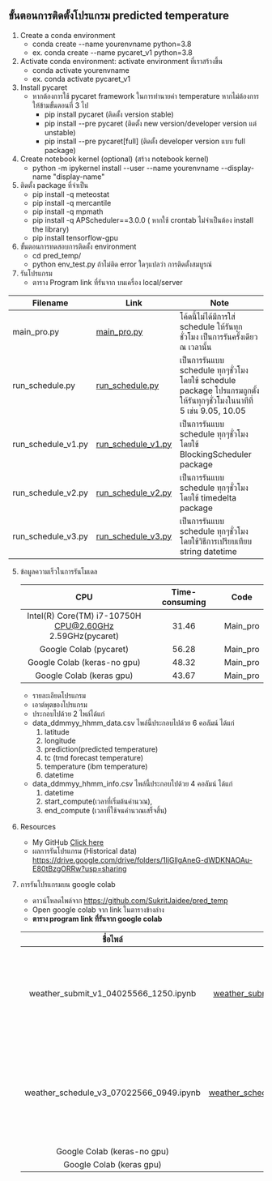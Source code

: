 ## ขั้นตอนการติดตั้งโปรแกรม predicted temperature
1. Create a conda environment 
	- conda create --name yourenvname python=3.8
	- ex. conda create --name pycaret_v1 python=3.8
2. Activate conda environment: activate environment ที่เราสร้างขึ้น
	- conda activate yourenvname
	- ex. conda activate pycaret_v1
3. Install pycaret 
	- หากต้องการใช้ pycaret framework ในการทำนายค่า temperature หากไม่ต้องการให้ข้ามขั้นตอนที่ 3 ไป
		- pip install pycaret (ติดตั้ง version stable)
		- pip install --pre pycaret (ติดตั้ง new version/developer version แต่ unstable)
		- pip install --pre pycaret[full] (ติดตั้ง developer version แบบ full package)
4. Create notebook kernel (optional) (สร้าง notebook kernel)
	- python -m ipykernel install --user --name yourenvname --display-name "display-name"
2. ติดตั้ง package ที่จำเป็น
	- pip install -q meteostat
	- pip install -q mercantile
	- pip install -q mpmath
	- pip install -q APScheduler==3.0.0 ( หากใช้ crontab ไม่จำเป็นต้อง install the library)
	- pip install tensorflow-gpu
3. ขั้นตอนการทดสอบการติดตั้ง environment
	- cd  pred_temp/
	- python env_test.py ถ้าไม่ติด error ใดๆแปลว่า การติดตั้งสมบูรณ์
4. รันโปรแกรม
	- ตาราง Program link ที่รันจาก บนเครื่อง local/server
	
| Filename     | Link      | Note     |
| ------------- | ------------- | -------- |
|main_pro.py|<p><a href="https://github.com/SukritJaidee/pred_temp/blob/main/main_pro.py">main_pro.py</a></p>| โค้ดนี้ไม่ได้มีการใส่ schedule ให้รันทุกชั่วโมง เป็นการรันครั้งเดียว ณ เวลานั้น  |
|run_schedule.py|<p><a href="https://github.com/SukritJaidee/pred_temp/blob/main/run_schedule.py">run_schedule.py</a></p>| เป็นการรันแบบ schedule ทุกๆชั่วโมงโดยใข้ schedule package โปรแกรมถูกตั้งให้รันทุกๆชั่วโมงในนาทีที่ 5 เข่น 9.05, 10.05|	
|run_schedule_v1.py|<p><a href="https://github.com/SukritJaidee/pred_temp/blob/main/run_schedule_v1.py">run_schedule_v1.py</a></p>| เป็นการรันแบบ schedule ทุกๆชั่วโมงโดยใข้ BlockingScheduler package|	
|run_schedule_v2.py|<p><a href="https://github.com/SukritJaidee/pred_temp/blob/main/run_schedule_v2.py">run_schedule_v2.py</a></p>| เป็นการรันแบบ schedule ทุกๆชั่วโมงโดยใข้ timedelta package|	
|run_schedule_v3.py|<p><a href="https://github.com/SukritJaidee/pred_temp/blob/main/run_schedule_v3.py">run_schedule_v3.py</a></p>| เป็นการรันแบบ schedule ทุกๆชั่วโมงโดยใข้วิธีการเปรียบเทียบ string datetime|	

5. ข้อมูลความเร็วในการรันโมเดล

	| CPU | Time-consuming | Code |
	| :---:|:---:|:---: |
	| Intel(R) Core(TM) i7-10750H </br> CPU@2.60GHz 2.59GHz(pycaret)|31.46|Main_pro|
	| Google Colab (pycaret)| 56.28|Main_pro|
	| Google Colab (keras-no gpu)| 48.32|Main_pro|
	| Google Colab (keras gpu)| 43.67|Main_pro|

	- รายละเอียดโปรแกรม
	- เอาต์พุตของโปรแกรม
	- ประกอบไปด้วย 2 ไพล์ได้แก่ 
	- data_ddmmyy_hhmm_data.csv ไพล์นี้ประกอบไปด้วย 6 คอลัมน์ ได้แก่ 
		1. latitude
		2. longitude 
		3. prediction(predicted temperature)
		4. tc (tmd forecast temperature)
		5. temperature (ibm temperature)
		6. datetime
	- data_ddmmyy_hhmm_info.csv ไพล์นี้ประกอบไปด้วย 4 คอลัมน์ ได้แก่ 
		1. datetime
		2. start_compute(เวลาที่เริ่มต้นคำนวณ), 
		3. end_compute (เวลาที่ใช้จนคำนวณเสร็จสิ้น)

6. Resources
	- My GitHub <a href="https://github.com/SukritJaidee/pred_temp">Click here</a>
	- ผลการรันโปรแกรม (Historical data)  https://drive.google.com/drive/folders/1IjGllgAneG-dWDKNAOAu-E80tBzgORRw?usp=sharing

7. การรันโปรแกรมบน google colab
	- ดาวน์โหลดไพล์จาก https://github.com/SukritJaidee/pred_temp
	- Open google colab จาก link ในตารางข้างล่าง
	- <b><strong>ตาราง program link ที่รันจาก google colab</strong></b>
	
	| ชื่อไพล์ | ลิ้ง | หมายเหตุ |
	| :---:|:---:|:--- |
	| weather_submit_v1_04025566_1250.ipynb|<p><a href="https://colab.research.google.com/drive/1hSSRyLhanIMrE4L9xIknK1uW0atAmFT_?usp=sharing">weather_submit_v1_04025566_1250.py</a></p>| - Code นี้ไม่ได้มีการใส่ schedule ให้รันทุกชั่วโมง เป็นการรันครั้งเดียว ณ เวลานั้น <br> - เพิ่มการ predict ด้วย keras model เพื่อลดเวลาการประมวลผล <br> - ใช้ crontab|
	| weather_schedule_v3_07022566_0949.ipynb|<p><a href="https://colab.research.google.com/drive/1njNxGtyAwKQsiRqt9ypwwqW58B_iUfGk?usp=sharing">weather_schedule_v3_07022566_0949.py</a></p>| - เป็นการรันแบบ schedule ทุกๆชั่วโมงโดยใข้ BlockingScheduler package <br> - เพิ่มการ predict ด้วย keras model เพื่อลดเวลาการประมวลผล <br>- running <br>|
	| Google Colab (keras-no gpu)| 48.32|Main_pro|
	| Google Colab (keras gpu)| 43.67|Main_pro|	